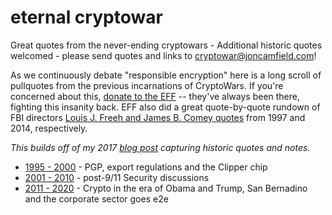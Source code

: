 # eternal cryptowar


Great quotes from the never-ending cryptowars - Additional historic quotes welcomed - please send quotes and links to [cryptowar@joncamfield.com](mailto:cryptowar@joncamfield.com)!

As we continuously debate "responsible encryption" here is a long scroll of pullquotes from the previous incarnations of CryptoWars. If you're concerned about this, <a href="https://supporters.eff.org/donate">donate to the EFF</a> -- they've always been there, fighting this insanity back. EFF also did a great quote-by-quote rundown of FBI directors [Louis J. Freeh and James B. Comey quotes](https://www.eff.org/deeplinks/2014/10/90s-and-now-fbi-and-its-inability-cope-encryption) from 1997 and 2014, respectively.

*This builds off of my 2017 [blog post](https://joncamfield.com/blog/2017.10/we-have-always-been-war-crypto) capturing historic quotes and notes.*

* [1995 - 2000](1995-2000.md) - PGP, export regulations and the Clipper chip
* [2001 - 2010](2001-2010.md) - post-9/11 Security discussions
* [2011 - 2020](2011-2020.md) - Crypto in the era of Obama and Trump, San Bernadino and the corporate sector goes e2e
